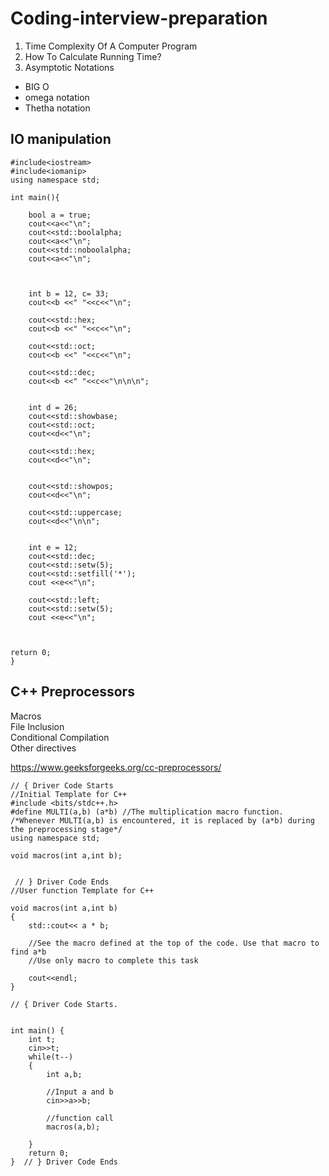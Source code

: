 # Coding-interview-preparation

1. Time Complexity Of A Computer Program
2. How To Calculate Running Time?
3. Asymptotic Notations
  * BIG O
  * omega notation
  * Thetha notation



## IO manipulation

```
#include<iostream>
#include<iomanip>
using namespace std;

int main(){
	
	bool a = true;
	cout<<a<<"\n";
	cout<<std::boolalpha;
	cout<<a<<"\n";
	cout<<std::noboolalpha;
	cout<<a<<"\n";
	
	

	int b = 12, c= 33;
	cout<<b <<" "<<c<<"\n";
	
	cout<<std::hex;
	cout<<b <<" "<<c<<"\n";
	
	cout<<std::oct;
	cout<<b <<" "<<c<<"\n";
	
	cout<<std::dec;
	cout<<b <<" "<<c<<"\n\n\n";


	int d = 26;
	cout<<std::showbase;
	cout<<std::oct;
	cout<<d<<"\n";
	
	cout<<std::hex;
	cout<<d<<"\n";
	
	
	cout<<std::showpos;
	cout<<d<<"\n";
	
	cout<<std::uppercase;
	cout<<d<<"\n\n";
	
	
	int e = 12;
	cout<<std::dec;
	cout<<std::setw(5);
	cout<<std::setfill('*');	
	cout <<e<<"\n";
	
	cout<<std::left;
	cout<<std::setw(5);
	cout <<e<<"\n";
	
	

return 0;	
}
```

## C++ Preprocessors

Macros <br>
File Inclusion <br>
Conditional Compilation <br>
Other directives <br>

https://www.geeksforgeeks.org/cc-preprocessors/

```
// { Driver Code Starts
//Initial Template for C++
#include <bits/stdc++.h>
#define MULTI(a,b) (a*b) //The multiplication macro function.
/*Whenever MULTI(a,b) is encountered, it is replaced by (a*b) during the preprocessing stage*/
using namespace std;

void macros(int a,int b);


 // } Driver Code Ends
//User function Template for C++

void macros(int a,int b)
{
    std::cout<< a * b;
    
    //See the macro defined at the top of the code. Use that macro to find a*b
    //Use only macro to complete this task
    
    cout<<endl;
}

// { Driver Code Starts.


int main() {
	int t;
	cin>>t;
	while(t--)
	{
	    int a,b;
	    
	    //Input a and b
	    cin>>a>>b; 
	    
	    //function call
	    macros(a,b);
	    
	}
	return 0;
}  // } Driver Code Ends
```

